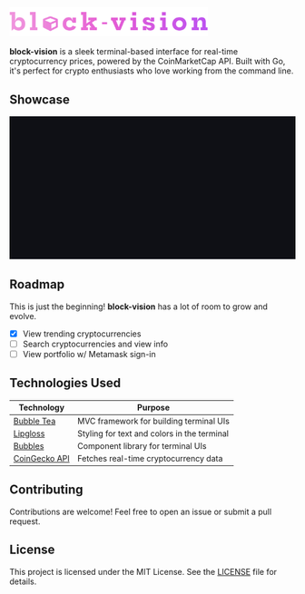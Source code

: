 <div style="margin-bottom: 15px;">
  <img src=".github/logo.svg" alt="block-vision Logo" width="350">
</div>

**block-vision** is a sleek terminal-based interface for real-time cryptocurrency prices, powered by the CoinMarketCap API. Built with Go, it's perfect for crypto enthusiasts who love working from the command line.

## Showcase

![App Showcase](.github/demo.gif)

## Roadmap

This is just the beginning! **block-vision** has a lot of room to grow and evolve.

- [x] View trending cryptocurrencies
- [ ] Search cryptocurrencies and view info
- [ ] View portfolio w/ Metamask sign-in

## Technologies Used

| Technology    | Purpose                                       |
|---------------|-----------------------------------------------|
| [Bubble Tea](https://github.com/charmbracelet/bubbletea)    | MVC framework for building terminal UIs      |
| [Lipgloss](https://github.com/charmbracelet/lipgloss)       | Styling for text and colors in the terminal   |
| [Bubbles](https://github.com/charmbracelet/bubbles)         | Component library for terminal UIs         |
| [CoinGecko API](https://www.coingecko.com/en/api)           | Fetches real-time cryptocurrency data        |

## Contributing

Contributions are welcome! Feel free to open an issue or submit a pull request.

## License

This project is licensed under the MIT License. See the [LICENSE](LICENSE) file for details.